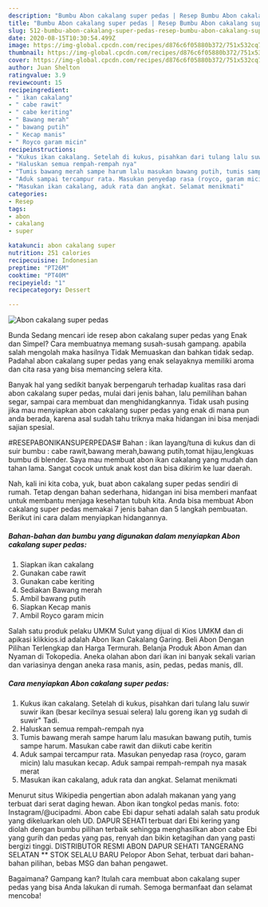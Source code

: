 ```yaml
---
description: "Bumbu Abon cakalang super pedas | Resep Bumbu Abon cakalang super pedas Yang Enak dan Simpel"
title: "Bumbu Abon cakalang super pedas | Resep Bumbu Abon cakalang super pedas Yang Enak dan Simpel"
slug: 512-bumbu-abon-cakalang-super-pedas-resep-bumbu-abon-cakalang-super-pedas-yang-enak-dan-simpel
date: 2020-08-15T10:30:54.499Z
image: https://img-global.cpcdn.com/recipes/d876c6f05880b372/751x532cq70/abon-cakalang-super-pedas-foto-resep-utama.jpg
thumbnail: https://img-global.cpcdn.com/recipes/d876c6f05880b372/751x532cq70/abon-cakalang-super-pedas-foto-resep-utama.jpg
cover: https://img-global.cpcdn.com/recipes/d876c6f05880b372/751x532cq70/abon-cakalang-super-pedas-foto-resep-utama.jpg
author: Juan Shelton
ratingvalue: 3.9
reviewcount: 15
recipeingredient:
- " ikan cakalang"
- " cabe rawit"
- " cabe keriting"
- " Bawang merah"
- " bawang putih"
- " Kecap manis"
- " Royco garam micin"
recipeinstructions:
- "Kukus ikan cakalang. Setelah di kukus, pisahkan dari tulang lalu suwir suwir ikan (besar kecilnya sesuai selera) lalu goreng ikan yg sudah di suwir&#34; Tadi."
- "Haluskan semua rempah-rempah nya"
- "Tumis bawang merah sampe harum lalu masukan bawang putih, tumis sampe harum. Masukan cabe rawit dan diikuti cabe keritin"
- "Aduk sampai tercampur rata. Masukan penyedap rasa (royco, garam micin) lalu masukan kecap. Aduk sampai rempah-rempah nya masak merat"
- "Masukan ikan cakalang, aduk rata dan angkat. Selamat menikmati"
categories:
- Resep
tags:
- abon
- cakalang
- super

katakunci: abon cakalang super 
nutrition: 251 calories
recipecuisine: Indonesian
preptime: "PT26M"
cooktime: "PT40M"
recipeyield: "1"
recipecategory: Dessert

---
```



![Abon cakalang super pedas](https://img-global.cpcdn.com/recipes/d876c6f05880b372/751x532cq70/abon-cakalang-super-pedas-foto-resep-utama.jpg)

Bunda Sedang mencari ide resep abon cakalang super pedas yang Enak dan Simpel? Cara membuatnya memang susah-susah gampang. apabila salah mengolah maka hasilnya Tidak Memuaskan dan bahkan tidak sedap. Padahal abon cakalang super pedas yang enak selayaknya memiliki aroma dan cita rasa yang bisa memancing selera kita.

Banyak hal yang sedikit banyak berpengaruh terhadap kualitas rasa dari abon cakalang super pedas, mulai dari jenis bahan, lalu pemilihan bahan segar, sampai cara membuat dan menghidangkannya. Tidak usah pusing jika mau menyiapkan abon cakalang super pedas yang enak di mana pun anda berada, karena asal sudah tahu triknya maka hidangan ini bisa menjadi sajian spesial.

#RESEPABONIKANSUPERPEDAS# Bahan : ikan layang/tuna di kukus dan di suir bumbu : cabe rawit,bawang merah,bawang putih,tomat hijau,lengkuas bumbu di blender. Saya mau membuat abon ikan cakalang yang mudah dan tahan lama. Sangat cocok untuk anak kost dan bisa dikirim ke luar daerah.


Nah, kali ini kita coba, yuk, buat abon cakalang super pedas sendiri di rumah. Tetap dengan bahan sederhana, hidangan ini bisa memberi manfaat untuk membantu menjaga kesehatan tubuh kita. Anda bisa membuat Abon cakalang super pedas memakai 7 jenis bahan dan 5 langkah pembuatan. Berikut ini cara dalam menyiapkan hidangannya.

<!--inarticleads1-->

##### Bahan-bahan dan bumbu yang digunakan dalam menyiapkan Abon cakalang super pedas:

1. Siapkan  ikan cakalang
1. Gunakan  cabe rawit
1. Gunakan  cabe keriting
1. Sediakan  Bawang merah
1. Ambil  bawang putih
1. Siapkan  Kecap manis
1. Ambil  Royco garam micin


Salah satu produk pelaku UMKM Sulut yang dijual di Kios UMKM dan di apikasi klikkios.id adalah Abon Ikan Cakalang Garing. Beli Abon Dengan Pilihan Terlengkap dan Harga Termurah. Belanja Produk Abon Aman dan Nyaman di Tokopedia. Aneka olahan abon dari ikan ini banyak sekali varian dan variasinya dengan aneka rasa manis, asin, pedas, pedas manis, dll. 

<!--inarticleads2-->

##### Cara menyiapkan Abon cakalang super pedas:

1. Kukus ikan cakalang. Setelah di kukus, pisahkan dari tulang lalu suwir suwir ikan (besar kecilnya sesuai selera) lalu goreng ikan yg sudah di suwir&#34; Tadi.
1. Haluskan semua rempah-rempah nya
1. Tumis bawang merah sampe harum lalu masukan bawang putih, tumis sampe harum. Masukan cabe rawit dan diikuti cabe keritin
1. Aduk sampai tercampur rata. Masukan penyedap rasa (royco, garam micin) lalu masukan kecap. Aduk sampai rempah-rempah nya masak merat
1. Masukan ikan cakalang, aduk rata dan angkat. Selamat menikmati


Menurut situs Wikipedia pengertian abon adalah makanan yang yang terbuat dari serat daging hewan. Abon ikan tongkol pedas manis. foto: Instagram/@ucipadmi. Abon cabe Ebi dapur sehati adalah salah satu produk yang dikeluarkan oleh UD. DAPUR SEHATI terbuat dari Ebi kering yang diolah dengan bumbu pilihan terbaik sehingga menghasilkan abon cabe Ebi yang gurih dan pedas yang pas, renyah dan bikin ketagihan dan yang pasti bergizi tinggi. DISTRIBUTOR RESMI ABON DAPUR SEHATI TANGERANG SELATAN ** STOK SELALU BARU Pelopor Abon Sehat, terbuat dari bahan-bahan pilihan, bebas MSG dan bahan pengawet. 

Bagaimana? Gampang kan? Itulah cara membuat abon cakalang super pedas yang bisa Anda lakukan di rumah. Semoga bermanfaat dan selamat mencoba!
